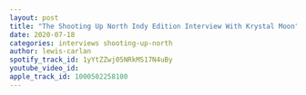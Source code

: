 ```yaml
---
layout: post
title: "The Shooting Up North Indy Edition Interview With Krystal Moon"
date: 2020-07-18
categories: interviews shooting-up-north
author: lewis-carlan
spotify_track_id: 1yYtZZwj05NRkMS17N4uBy
youtube_video_id: 
apple_track_id: 1000502258100
---
```

